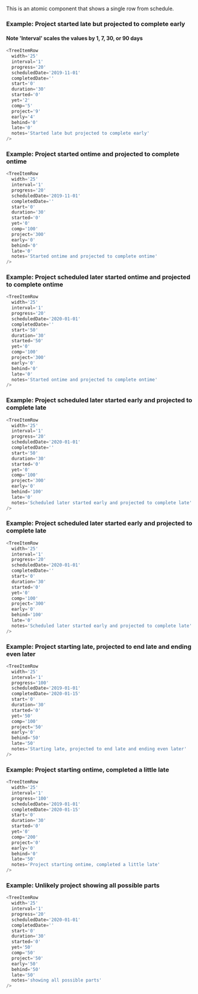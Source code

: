 This is an atomic component that shows a single row from schedule.
### Example: Project started late but projected to complete early
#### Note 'Interval' scales the values by 1, 7, 30, or 90 days
```js
<TreeItemRow 
  width='25'
  interval='1'
  progress='20' 
  scheduledDate='2019-11-01' 
  completedDate='' 
  start='0' 
  duration='30' 
  started='0' 
  yet='2' 
  comp='5' 
  project='9' 
  early='4'
  behind='0' 
  late='0' 
  notes='Started late but projected to complete early'
/>  
```
### Example: Project started ontime and projected to complete ontime
```js
<TreeItemRow 
  width='25'
  interval='1'
  progress='20' 
  scheduledDate='2019-11-01' 
  completedDate='' 
  start='0' 
  duration='30' 
  started='0' 
  yet='0' 
  comp='100' 
  project='300' 
  early='0'
  behind='0' 
  late='0' 
  notes='Started ontime and projected to complete ontime'
/>
```
### Example: Project scheduled later started ontime and projected to complete ontime
```js
<TreeItemRow 
  width='25'
  interval='1'
  progress='20' 
  scheduledDate='2020-01-01' 
  completedDate='' 
  start='50' 
  duration='30'  
  started='50' 
  yet='0' 
  comp='100' 
  project='300' 
  early='0'
  behind='0' 
  late='0' 
  notes='Started ontime and projected to complete ontime'
/>
```
### Example: Project scheduled later started early and projected to complete late
```js
<TreeItemRow 
  width='25'
  interval='1'
  progress='20' 
  scheduledDate='2020-01-01' 
  completedDate='' 
  start='50' 
  duration='30'  
  started='0' 
  yet='0' 
  comp='100' 
  project='300' 
  early='0'
  behind='100' 
  late='0' 
  notes='Scheduled later started early and projected to complete late'
/>
```
### Example: Project scheduled later started early and projected to complete late
```js
<TreeItemRow
  width='25'
  interval='1' 
  progress='20' 
  scheduledDate='2020-01-01' 
  completedDate='' 
  start='0' 
  duration='30' 
  started='0' 
  yet='0' 
  comp='100' 
  project='300' 
  early='0'
  behind='100' 
  late='0' 
  notes='Scheduled later started early and projected to complete late'
/>
```
### Example: Project starting late, projected to end late and ending even later
```js
<TreeItemRow 
  width='25'
  interval='1'
  progress='100' 
  scheduledDate='2019-01-01' 
  completedDate='2020-01-15' 
  start='0' 
  duration='30' 
  started='0' 
  yet='50' 
  comp='100' 
  project='50' 
  early='0'
  behind='50' 
  late='50' 
  notes='Starting late, projected to end late and ending even later'
/>
```
### Example: Project starting ontime, completed a little late
```js
<TreeItemRow 
  width='25'
  interval='1'
  progress='100' 
  scheduledDate='2019-01-01' 
  completedDate='2020-01-15' 
  start='0' 
  duration='30'  
  started='0' 
  yet='0' 
  comp='200' 
  project='0' 
  early='0'
  behind='0' 
  late='50' 
  notes='Project starting ontime, completed a little late'
/>
```
### Example: Unlikely project showing all possible parts
```js
<TreeItemRow 
  width='25'
  interval='1'
  progress='20' 
  scheduledDate='2020-01-01' 
  completedDate='' 
  start='0' 
  duration='30' 
  started='0' 
  yet='50' 
  comp='50' 
  project='50' 
  early='50'
  behind='50' 
  late='50' 
  notes='showing all possible parts'
/>
```